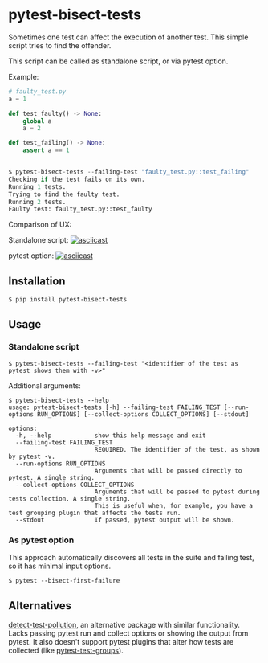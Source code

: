 # pytest-bisect-tests

Sometimes one test can affect the execution of another test. This simple script tries to find the offender.

This script can be called as standalone script, or via pytest option.

Example:

```python
# faulty_test.py
a = 1

def test_faulty() -> None:
    global a
    a = 2

def test_failing() -> None:
    assert a == 1


$ pytest-bisect-tests --failing-test "faulty_test.py::test_failing"
Checking if the test fails on its own.
Running 1 tests.
Trying to find the faulty test.
Running 2 tests.
Faulty test: faulty_test.py::test_faulty
```

Comparison of UX:

Standalone script:
[![asciicast](https://asciinema.org/a/ONa6xL49QAvpPT4XPMMFDe367.svg)](https://asciinema.org/a/ONa6xL49QAvpPT4XPMMFDe367)

pytest option:
[![asciicast](https://asciinema.org/a/FLwgOSMhQyT30pkn2iOxh3qjN.svg)](https://asciinema.org/a/FLwgOSMhQyT30pkn2iOxh3qjN)

## Installation

```shell
$ pip install pytest-bisect-tests
```

## Usage

### Standalone script
```shell
$ pytest-bisect-tests --failing-test "<identifier of the test as pytest shows them with -v>"
```

Additional arguments:

```shell
$ pytest-bisect-tests --help
usage: pytest-bisect-tests [-h] --failing-test FAILING_TEST [--run-options RUN_OPTIONS] [--collect-options COLLECT_OPTIONS] [--stdout]

options:
  -h, --help            show this help message and exit
  --failing-test FAILING_TEST
                        REQUIRED. The identifier of the test, as shown by pytest -v.
  --run-options RUN_OPTIONS
                        Arguments that will be passed directly to pytest. A single string.
  --collect-options COLLECT_OPTIONS
                        Arguments that will be passed to pytest during tests collection. A single string.
                        This is useful when, for example, you have a test grouping plugin that affects the tests run.
  --stdout              If passed, pytest output will be shown.
```

### As pytest option

This approach automatically discovers all tests in the suite and failing test, so it has minimal input options.

```shell
$ pytest --bisect-first-failure
```

## Alternatives
[detect-test-pollution](https://github.com/asottile/detect-test-pollution), an alternative package with similar functionality.
Lacks passing pytest run and collect options or showing the output from pytest. It also doesn't support pytest plugins that alter
how tests are collected (like [pytest-test-groups](https://github.com/mark-adams/pytest-test-groups)).
